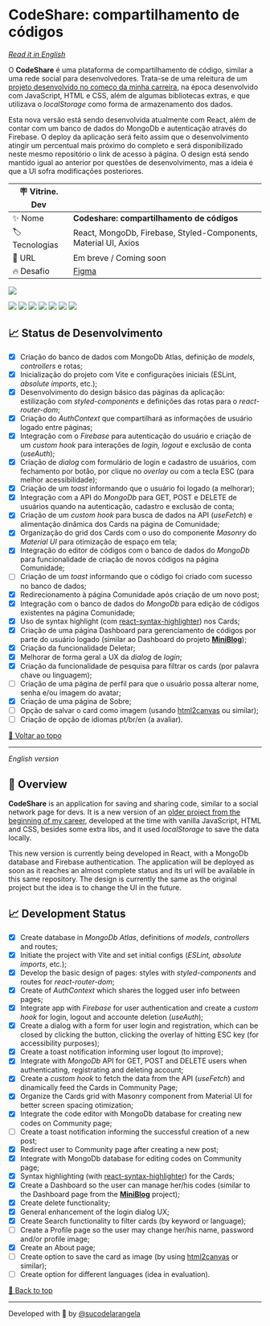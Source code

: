 <div id='top'>

# CodeShare: compartilhamento de códigos

</div>

_[Read it in English](#English)_

O **CodeShare** é uma plataforma de compartilhamento de código, similar a uma rede social para desenvolvedores. Trata-se de uma releitura de um [projeto desenvolvido no começo da minha carreira](https://github.com/sucodelarangela/alura-challenge-front-end), na época desenvolvido com JavaScript, HTML e CSS, além de algumas bibliotecas extras, e que utilizava o _localStorage_ como forma de armazenamento dos dados.

Esta nova versão está sendo desenvolvida atualmente com React, além de contar com um banco de dados do MongoDb e autenticação através do Firebase. O deploy da aplicação será feito assim que o desenvolvimento atingir um percentual mais próximo do completo e será disponibilizado neste mesmo repositório o link de acesso à página. O design está sendo mantido igual ao anterior por questões de desenvolvimento, mas a ideia é que a UI sofra modificações posteriores.

<!-- prettier-ignore -->
| 🪧 Vitrine. Dev |     |
| -------------- | --- |
| ✨ Nome        | **Codeshare: compartilhamento de códigos** |
| 🏷️ Tecnologias | React, MongoDb, Firebase, Styled-Components, Material UI, Axios |
| 🚀 URL         | Em breve / Coming soon |
| 🔥 Desafio     | [Figma](https://www.figma.com/file/mhAelfm31DohdGVS1iuDGY/Alura-Challenge---Edi%C3%A7%C3%A3o-Front-end-(Copy)?node-id=207%253A729) |

![](https://raw.githubusercontent.com/sucodelarangela/codeshare/main/public/og-image.png#vitrinedev)

<div>
  <img src="https://img.shields.io/badge/React-20232A?style=for-the-badge&logo=react&logoColor=61DAFB"/>
  <img src="https://img.shields.io/badge/JavaScript-F7DF1E?style=for-the-badge&logo=javascript&logoColor=black">
  <img src="https://img.shields.io/badge/mongodb-ffffff?style=for-the-badge&logo=mongodb&logoColor=47A248"/>
  <img src="https://img.shields.io/badge/styled components-3C3C3C?style=for-the-badge&logo=styled-components&logoColor=DB7093">
  <img src="https://img.shields.io/badge/firebase-051e34?style=for-the-badge&logo=firebase&logoColor=FFCA28">
  <img src="https://img.shields.io/badge/axios-ffffff?style=for-the-badge&logo=axios&logoColor=5A29E4">
  <img src="https://img.shields.io/badge/mui-ffffff?style=for-the-badge&logo=mui&logoColor=007FFF">
</div>

## 📈 Status de Desenvolvimento

- [x] Criação do banco de dados com MongoDb Atlas, definição de _models_, _controllers_ e rotas;
- [x] Inicialização do projeto com Vite e configurações iniciais (ESLint, _absolute imports_, etc.);
- [x] Desenvolvimento do design básico das páginas da aplicação: estilização com _styled-components_ e definições das rotas para o _react-router-dom_;
- [x] Criação do _AuthContext_ que compartilhará as informações de usuário logado entre páginas;
- [x] Integração com o _Firebase_ para autenticação do usuário e criação de um _custom hook_ para interações de _login, logout_ e exclusão de conta (_useAuth_);
- [x] Criação de _dialog_ com formulário de login e cadastro de usuários, com fechamento por botão, por clique no _overlay_ ou com a tecla ESC (para melhor acessibilidade);
- [x] Criação de um _toast_ informando que o usuário foi logado (a melhorar);
- [x] Integração com a API do _MongoDb_ para GET, POST e DELETE de usuários quando na autenticação, cadastro e exclusão de conta;
- [x] Criação de um _custom hook_ para busca de dados na API (_useFetch_) e alimentação dinâmica dos Cards na página de Comunidade;
- [x] Organização do grid dos Cards com o uso do componente _Masonry_ do _Material UI_ para otimização de espaço em tela;
- [x] Integração do editor de códigos com o banco de dados do _MongoDb_ para funcionalidade de criação de novos códigos na página Comunidade;
- [ ] Criação de um _toast_ informando que o código foi criado com sucesso no banco de dados;
- [x] Redirecionamento à página Comunidade após criação de um novo post;
- [x] Integração com o banco de dados do _MongoDb_ para edição de códigos existentes na página Comunidade;
- [x] Uso de syntax highlight (com [react-syntax-highlighter](https://www.npmjs.com/package/react-syntax-highlighter)) nos Cards;
- [x] Criação de uma página Dashboard para gerenciamento de códigos por parte do usuário logado (similar ao Dashboard do projeto [**MiniBlog**](http://curso-react-udemy.vercel.app/));
- [x] Criação da funcionalidade Deletar;
- [x] Melhorar de forma geral a UX da _dialog_ de _login_;
- [x] Criação da funcionalidade de pesquisa para filtrar os cards (por palavra chave ou linguagem);
- [ ] Criação de uma página de perfil para que o usuário possa alterar nome, senha e/ou imagem do avatar;
- [x] Criação de uma página de Sobre;
- [ ] Opção de salvar o card como imagem (usando [html2canvas](https://html2canvas.hertzen.com/) ou similar);
- [ ] Criação de opção de idiomas pt/br/en (a avaliar).

<!--
A imersão contemplou o uso de **Next.js** para o desenvolvimento da UI da aplicação, com o menu, a função de busca dos vídeos cadastrados, a estilização e definição de tema claro e tema escuro com **styled-components**, bem como mostrou como criar um banco de dados para cadastro dos vídeos na plataforma **Supabase**.

Como atividades adicionais, criei outras opções de tema além do claro/escuro, trocando o _toggle_ feito durante o evento por um _select_ com as opções de tema (esse _select_ foi criado com **Radix UI**). Também implementei a opção de escolher dentre três playlists diferentes para salvar os vídeos, pois no evento foi mostrado apenas como salvar no Supabase em uma única playlist pré-definida. Para finalizar a aplicação, criei a funcionalidade de excluir um vídeo de uma determinada playlist, bastando clicar no botão no canto superior direito da _thumbnail_.

Como ideia de implementação futura, pode ser feito um sistema de cadastro/login para mostrar os vídeos por usuário, além da opção de poder criar uma nova playlist além das existentes. Atualmente a aplicação aceita apenas vídeos do YouTube, então torna-se necessário corrigir um erro que ocorre ao tentar adicionar vídeos de outras fontes.

## ⚙️ Como usar

Para usar a aplicação, basta acessar [este link](https://aluratube-next-js.vercel.app/). Não é necessário login, sendo mostrado na página da aplicação alguns dos meus vídeos favoritos.

Para cadastrar novos vídeos, basta:

- Clicar no botão que se encontra no canto inferior direito da tela;
- Inserir o nome do vídeo;
- Selecionar uma das três playlists existentes;
- Inserir a URL do vídeo;
- Clicar no botão "Ver thumbnail" para extrair a imagem do vídeo;
- Clicar em "Cadastrar" para salva-lo na playlist especificada.

-->

<a href='#top'>🔼 Voltar ao topo</a>

---

<div id="English">

_English version_

</div>

## 🔎 Overview

**CodeShare** is an application for saving and sharing code, similar to a social network page for devs. It is a new version of an [older project from the beginning of my career](https://github.com/sucodelarangela/alura-challenge-front-end), developed at the time with vanilla JavaScript, HTML and CSS, besides some extra libs, and it used _localStorage_ to save the data locally.

This new version is currently being developed in React, with a MongoDb database and Firebase authentication. The application will be deployed as soon as it reaches an almost complete status and its url will be available in this same repository. The design is currently the same as the original project but the idea is to change the UI in the future.

## 📈 Development Status

- [x] Create database in _MongoDb Atlas_, definitions of _models_, _controllers_ and routes;
- [x] Initiate the project with Vite and set initial configs (_ESLint, absolute imports_, etc.);
- [x] Develop the basic design of pages: styles with _styled-components_ and routes for _react-router-dom_;
- [x] Create of _AuthContext_ which shares the logged user info between pages;
- [x] Integrate app with _Firebase_ for user authentication and create a _custom hook_ for login, logout and accounte deletion (_useAuth_);
- [x] Create a dialog with a form for user login and registration, which can be closed by clicking the button, clicking the overlay of hitting ESC key (for accessibility purposes);
- [x] Create a toast notification informing user logout (to improve);
- [x] Integrate with _MongoDb_ API for GET, POST and DELETE users when authenticating, registrating and deleting account;
- [x] Create a _custom hook_ to fetch the data from the API (_useFetch_) and dinamically feed the Cards in Community Page;
- [x] Organize the Cards grid with Masonry component from Material UI for better screen spacing otimization;
- [x] Integrate the code editor with MongoDb database for creating new codes on Community page;
- [ ] Create a toast notification informing the successful creation of a new post;
- [x] Redirect user to Community page after creating a new post;
- [x] Integrate with MongoDb database for editing codes on Community page;
- [x] Syntax highlighting (with [react-syntax-highlighter](https://www.npmjs.com/package/react-syntax-highlighter)) for the Cards;
- [x] Create a Dashboard so the user can manage her/his codes (similar to the Dashboard page from the [**MiniBlog**](http://curso-react-udemy.vercel.app/) project);
- [x] Create delete functionality;
- [x] General enhancement of the login dialog UX;
- [x] Create Search functionality to filter cards (by keyword or language);
- [ ] Create a Profile page so the user may change her/his name, password and/or profile image;
- [x] Create an About page;
- [ ] Create option to save the card as image (by using [html2canvas](https://html2canvas.hertzen.com/) or similar);
- [ ] Create option for different languages (idea in evaluation).

<!--
## ⚙️ How to use it

To use the application, visit [this link](https://aluratube-next-js.vercel.app/). It is not necessary to register or login to the app and some of my favorite videos will show on screen.

To save new videos:

- Click the button on the bottom right corner of the screen;
- Type the title of the video;
- Select one of the three playlists;
- Type the video url (YouTube only);
- Click on the "Ver thumbnail" to extract the video image;
- Click in "Cadastrar" button to save it on the specified playlist.
-->

<a href='#top'>🔼 Back to top</a>

---

Developed with 🧡 by [@sucodelarangela](https://angelacaldas.vercel.app)
